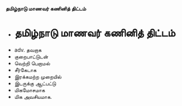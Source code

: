 **தமிழ்நாடு மாணவர் கணினித் திட்டம்**
- # தமிழ்நாடு மாணவர் கணினித் திட்டம்
- adv. தவறாக
- குறைபாட்டுடன்
- வெற்றி பெறாமல்
- சீர்கேடாக
- இரக்கமற்ற முறையில்
- இடருக்கு ஆட்பட்டு
- மிகமோசமாக
- மிக அவசியமாக.

